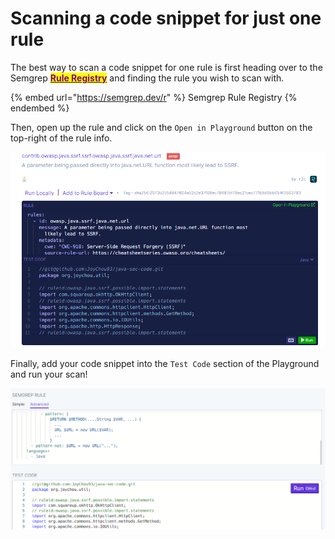 # Scanning a code snippet for just one rule

The best way to scan a code snippet for one rule is first heading over to the Semgrep [<mark style="color:purple;">**Rule Registry**</mark>](https://semgrep.dev/r) and finding the rule you wish to scan with.

{% embed url="https://semgrep.dev/r" %}
Semgrep Rule Registry
{% endembed %}

Then, open up the rule and click on the `Open in Playground` button on the top-right of the rule info.

![](../.gitbook/assets/OneRule1.png)

Finally, add your code snippet into the `Test Code` section of the Playground and run your scan!

![](../.gitbook/assets/OneRule2.png)
